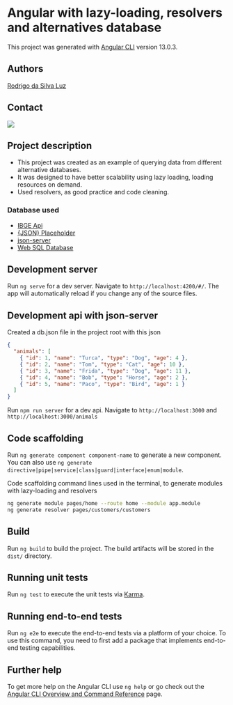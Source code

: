 # Angular with lazy-loading, resolvers and alternatives database

This project was generated with [Angular CLI](https://github.com/angular/angular-cli) version 13.0.3.

## Authors
[Rodrigo da Silva Luz](https://github.com/rodrigodasilvaluz)

## Contact

<div>
  <a href="https://www.linkedin.com/in/rodrigo-da-silva-luz-b2a88555" target="_blank"><img loading="lazy" src="https://img.shields.io/badge/-LinkedIn-%230077B5?style=for-the-badge&logo=linkedin&logoColor=white" target="_blank"></a>   
</div>

## Project description

* This project was created as an example of querying data from different alternative databases.
* It was designed to have better scalability using lazy loading, loading resources on demand.
* Used resolvers, as good practice and code cleaning.

### Database used

* [IBGE Api](https://servicodados.ibge.gov.br/api/docs/noticias?versao=3)
* [{JSON} Placeholder](https://jsonplaceholder.typicode.com/)
* [json-server](https://www.npmjs.com/package/json-server)
* [Web SQL Database](https://www.w3.org/TR/webdatabase/)

## Development server

Run `ng serve` for a dev server. Navigate to `http://localhost:4200/#/`. The app will automatically reload if you change any of the source files.

## Development api with json-server

Created a db.json file in the project root with this json

```json
{
  "animals": [
    { "id": 1, "name": "Turca", "type": "Dog", "age": 4 },
    { "id": 2, "name": "Tom", "type": "Cat", "age": 10 },
    { "id": 3, "name": "Frida", "type": "Dog", "age": 11 },
    { "id": 4, "name": "Bob", "type": "Horse", "age": 2 },
    { "id": 5, "name": "Paco", "type": "Bird", "age": 1 }
  ]
}
```

Run `npm run server` for a dev api. Navigate to `http://localhost:3000` and `http://localhost:3000/animals`

## Code scaffolding

Run `ng generate component component-name` to generate a new component. You can also use `ng generate directive|pipe|service|class|guard|interface|enum|module`.

Code scaffolding command lines used in the terminal, to generate modules with lazy-loading and resolvers

```bash
ng generate module pages/home --route home --module app.module
ng generate resolver pages/customers/customers
```

## Build

Run `ng build` to build the project. The build artifacts will be stored in the `dist/` directory.

## Running unit tests

Run `ng test` to execute the unit tests via [Karma](https://karma-runner.github.io).

## Running end-to-end tests

Run `ng e2e` to execute the end-to-end tests via a platform of your choice. To use this command, you need to first add a package that implements end-to-end testing capabilities.

## Further help

To get more help on the Angular CLI use `ng help` or go check out the [Angular CLI Overview and Command Reference](https://angular.io/cli) page.

